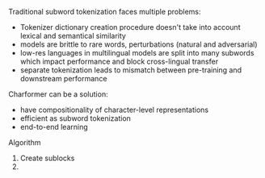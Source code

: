 Traditional subword tokenization faces multiple problems:
- Tokenizer dictionary creation procedure doesn't take into account lexical and semantical similarity
- models are brittle to rare words, perturbations (natural and adversarial)
- low-res languages in multilingual models are split into many subwords which impact performance and block cross-lingual transfer
- separate tokenization leads to mismatch between pre-training and downstream performance

Charformer can be a solution:
- have compositionality of character-level representations 
- efficient as subword tokenization 
- end-to-end learning



Algorithm

1) Create sublocks
2) 